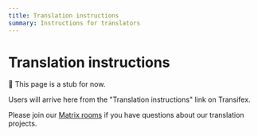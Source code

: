 ```yaml
---
title: Translation instructions
summary: Instructions for translators
---
```


# Translation instructions

🚧 This page is a stub for now.

Users will arrive here from the "Translation instructions" link on Transifex.

Please join our [Matrix rooms](/docs/user/contributing/getting-involved.md#matrix-chat) if you have questions about our translation projects.
